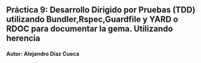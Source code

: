 ## Práctica 9: Desarrollo Dirigido por Pruebas (TDD) utilizando Bundler,Rspec,Guardfile y YARD o RDOC para documentar la gema. Utilizando herencia

#### Autor: Alejandro Díaz Cueca